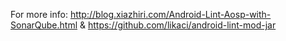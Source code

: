 For more info: http://blog.xiazhiri.com/Android-Lint-Aosp-with-SonarQube.html
&
https://github.com/likaci/android-lint-mod-jar
